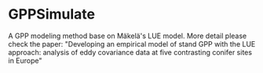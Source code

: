 # GPPSimulate
 A GPP modeling method base on Mäkelä's LUE model. More detail please check the paper: "Developing an empirical model of stand GPP with the LUE approach: analysis of eddy covariance data at five contrasting conifer sites in Europe"
